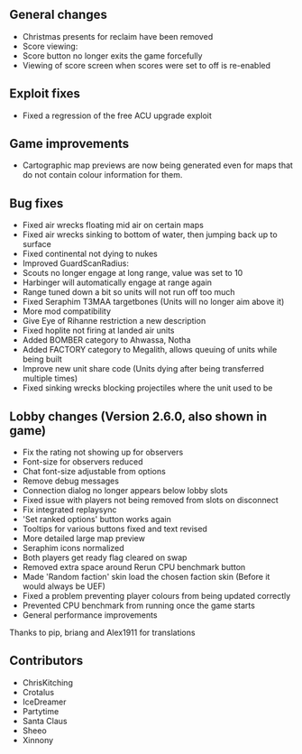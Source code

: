 ## General changes

-   Christmas presents for reclaim have been removed
-   Score viewing:
-   Score button no longer exits the game forcefully
-   Viewing of score screen when scores were set to off is re-enabled

## Exploit fixes

-   Fixed a regression of the free ACU upgrade exploit

## Game improvements

-   Cartographic map previews are now being generated even for maps that
    do not contain colour information for them.

## Bug fixes

-   Fixed air wrecks floating mid air on certain maps
-   Fixed air wrecks sinking to bottom of water, then jumping back up to
    surface
-   Fixed continental not dying to nukes
-   Improved GuardScanRadius:
-   Scouts no longer engage at long range, value was set to 10
-   Harbinger will automatically engage at range again
-   Range tuned down a bit so units will not run off too much
-   Fixed Seraphim T3MAA targetbones (Units will no longer aim above it)
-   More mod compatibility
-   Give Eye of Rihanne restriction a new description
-   Fixed hoplite not firing at landed air units
-   Added BOMBER category to Ahwassa, Notha
-   Added FACTORY category to Megalith, allows queuing of units while
    being built
-   Improve new unit share code (Units dying after being transferred
    multiple times)
-   Fixed sinking wrecks blocking projectiles where the unit used to be

## Lobby changes (Version 2.6.0, also shown in game)

-   Fix the rating not showing up for observers
-   Font-size for observers reduced
-   Chat font-size adjustable from options
-   Remove debug messages
-   Connection dialog no longer appears below lobby slots
-   Fixed issue with players not being removed from slots on disconnect
-   Fix integrated replaysync
-   'Set ranked options' button works again
-   Tooltips for various buttons fixed and text revised
-   More detailed large map preview
-   Seraphim icons normalized
-   Both players get ready flag cleared on swap
-   Removed extra space around Rerun CPU benchmark button
-   Made 'Random faction' skin load the chosen faction skin (Before it
    would always be UEF)
-   Fixed a problem preventing player colours from being updated
    correctly
-   Prevented CPU benchmark from running once the game starts
-   General performance improvements

Thanks to pip, briang and Alex1911 for translations

## Contributors

-   ChrisKitching
-   Crotalus
-   IceDreamer
-   Partytime
-   Santa Claus
-   Sheeo
-   Xinnony